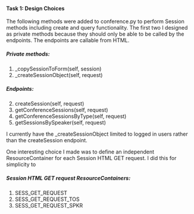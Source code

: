 #### Task 1: Design Choices

The following methods were added to conference.py to perform Session methods including create and query functionality. The first two I designed as private methods because they should only be able to be called by the endpoints. The endpoints are callable from HTML.
##### Private methods:
1. _copySessionToForm(self, session)
1. _createSessionObject(self, request)

##### Endpoints:
2. createSession(self, request)
2. getConferenceSessions(self, request)
2. getConferenceSessionsByType(self, request)
2. getSessionsBySpeaker(self, request)

I currently have the _createSessionObject limited to logged in users rather than the createSession endpoint.

One interesting choice I made was to define an independent ResourceContainer for each Session HTML GET request. I did this for simplicity to 
##### Session HTML GET request ResourceContainers:
1. SESS_GET_REQUEST
1. SESS_GET_REQUEST_TOS 
1. SESS_GET_REQUEST_SPKR 